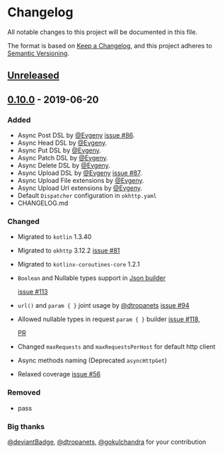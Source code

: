 # Changelog

All notable changes to this project will be documented in this file.

The format is based on [Keep a Changelog](https://keepachangelog.com/en/1.0.0/), and this project adheres to [Semantic Versioning](https://semver.org/spec/v2.0.0.html).

## [Unreleased](https://github.com/rybalkinsd/kohttp/compare/v0.10.0...HEAD)

## [0.10.0](https://github.com/rybalkinsd/kohttp/pull/121) - 2019-06-20

### Added

* Async Post DSL by [@Evgeny](https://github.com/DeviantBadge) [issue \#86](https://github.com/rybalkinsd/kohttp/issues/86).
* Async Head DSL by [@Evgeny](https://github.com/DeviantBadge).
* Async Put DSL by [@Evgeny](https://github.com/DeviantBadge).
* Async Patch DSL by [@Evgeny](https://github.com/DeviantBadge).
* Async Delete DSL by [@Evgeny](https://github.com/DeviantBadge).
* Async Upload DSL by [@Evgeny](https://github.com/DeviantBadge) [issue \#87](https://github.com/rybalkinsd/kohttp/issues/87).
* Async Upload File extensions by [@Evgeny](https://github.com/DeviantBadge).
* Async Upload Url extensions by [@Evgeny](https://github.com/DeviantBadge).
* Default `Dispatcher` configuration in `okhttp.yaml`
* CHANGELOG.md

### Changed

* Migrated to `kotlin` 1.3.40
* Migrated to `okhttp` 3.12.2 [issue \#81](https://github.com/rybalkinsd/kohttp/issues/81)
* Migrated to `kotlinx-coroutines-core` 1.2.1
* `Boolean` and Nullable types support in [Json builder](https://github.com/rybalkinsd/kohttp/blob/master/src/main/kotlin/io/github/rybalkinsd/kohttp/util/json.kt) 

  [issue \#113](https://github.com/rybalkinsd/kohttp/issues/113)

* `url()` and `param { }` joint usage by [@dtropanets](https://github.com/dtropanets) [issue \#94](https://github.com/rybalkinsd/kohttp/issues/94)
* Allowed nullable types in request `param { }` builder [issue \#118](https://github.com/rybalkinsd/kohttp/issues/118),

  [PR](https://github.com/rybalkinsd/kohttp/pull/117)

* Changed `maxRequests` and `maxRequestsPerHost` for default http client
* Async methods naming \(Deprecated `asyncHttpGet`\)
* Relaxed coverage [issue \#56](https://github.com/rybalkinsd/kohttp/issues/56)

### Removed

* pass

### Big thanks

[@deviantBadge](https://github.com/DeviantBadge), [@dtropanets](https://github.com/dtropanets), [@gokulchandra](https://github.com/gokulchandra) for your contribution

